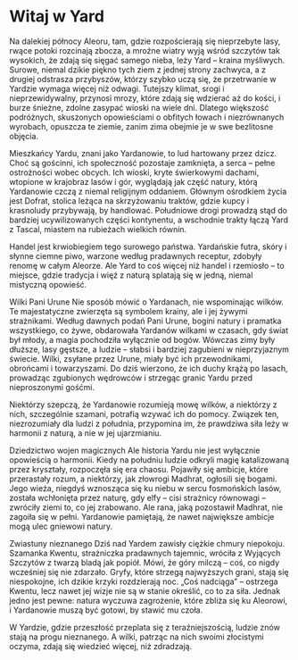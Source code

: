 # Witaj w Yard

Na dalekiej północy Aleoru, tam, gdzie rozpościerają się nieprzebyte lasy, rwące potoki rozcinają zbocza, a mroźne wiatry wyją wśród szczytów tak wysokich, że zdają się sięgać samego nieba, leży Yard – kraina myśliwych. Surowe, niemal dzikie piękno tych ziem z jednej strony zachwyca, a z drugiej odstrasza przybyszów, którzy szybko uczą się, że przetrwanie w Yardzie wymaga więcej niż odwagi. Tutejszy klimat, srogi i nieprzewidywalny, przynosi mrozy, które zdają się wdzierać aż do kości, i burze śnieżne, zdolne zasypać wioski na wiele dni. Dlatego większość podróżnych, skuszonych opowieściami o obfitych łowach i niezrównanych wyrobach, opuszcza te ziemie, zanim zima obejmie je w swe bezlitosne objęcia.

Mieszkańcy Yardu, znani jako Yardanowie, to lud hartowany przez dzicz. Choć są gościnni, ich społeczność pozostaje zamknięta, a serca – pełne ostrożności wobec obcych. Ich wioski, kryte świerkowymi dachami, wtopione w krajobraz lasów i gór, wyglądają jak część natury, którą Yardanowie czczą z niemal religijnym oddaniem. Głównym ośrodkiem życia jest Dofrat, stolica leżąca na skrzyżowaniu traktów, gdzie kupcy i krasnoludy przybywają, by handlować. Południowe drogi prowadzą stąd do bardziej ucywilizowanych części kontynentu, a wschodnie trakty łączą Yard z Tascal, miastem na rubieżach wielkich równin.

Handel jest krwiobiegiem tego surowego państwa. Yardańskie futra, skóry i słynne ciemne piwo, warzone według pradawnych receptur, zdobyły renomę w całym Aleorze. Ale Yard to coś więcej niż handel i rzemiosło – to miejsce, gdzie tradycja i więź z naturą splatają się w jedną, niemal mistyczną opowieść.

Wilki Pani Urune
Nie sposób mówić o Yardanach, nie wspominając wilków. Te majestatyczne zwierzęta są symbolem krainy, ale i jej żywymi strażnikami. Według dawnych podań Pani Urune, bogini natury i pramatka wszystkiego, co żywe, obdarowała Yardanów wilkami w czasach, gdy świat był młody, a magia pochodziła wyłącznie od bogów. Wówczas zimy były dłuższe, lasy gęstsze, a ludzie – słabsi i bardziej zagubieni w nieprzyjaznym świecie. Wilki, zsyłane przez Urune, miały być ich przewodnikami, obrońcami i towarzyszami. Do dziś wierzono, że ich duchy krążą po lasach, prowadząc zgubionych wędrowców i strzegąc granic Yardu przed nieproszonymi gośćmi.

Niektórzy szepczą, że Yardanowie rozumieją mowę wilków, a niektórzy z nich, szczególnie szamani, potrafią wzywać ich do pomocy. Związek ten, niezrozumiały dla ludzi z południa, przypomina im, że prawdziwa siła leży w harmonii z naturą, a nie w jej ujarzmianiu.

Dziedzictwo wojen magicznych
Ale historia Yardu nie jest wyłącznie opowieścią o harmonii. Kiedy na południu ludzie odkryli magię katalizowaną przez kryształy, rozpoczęła się era chaosu. Pojawiły się ambicje, które przerastały rozum, a niektórzy, jak złowrogi Madhrat, ogłosili się bogami. Jego wieża, niegdyś wznosząca się ku niebu w sercu fosmońskich lasów, została wchłonięta przez naturę, gdy elfy – cisi strażnicy równowagi – zwróciły ziemi to, co jej zrabowano. Ale rana, jaką pozostawił Madhrat, nie zagoiła się w pełni. Yardanowie pamiętają, że nawet największe ambicje mogą ulec gniewowi natury.

Zwiastuny nieznanego
Dziś nad Yardem zawisły ciężkie chmury niepokoju. Szamanka Kwentu, strażniczka pradawnych tajemnic, wróciła z Wyjących Szczytów z twarzą bladą jak popiół. Mówi, że góry milczą – coś, co nigdy wcześniej się nie zdarzało. Gryfy, które strzegą najwyższych grani, stają się niespokojne, ich dzikie krzyki rozdzierają noc. „Coś nadciąga” – ostrzega Kwentu, lecz nawet jej wizje nie są w stanie określić, co to za siła. Jednak jedno jest pewne: natura wyczuwa zagrożenie, które zbliża się ku Aleorowi, i Yardanowie muszą być gotowi, by stawić mu czoła.

W Yardzie, gdzie przeszłość przeplata się z teraźniejszością, ludzie znów stają na progu nieznanego. A wilki, patrząc na nich swoimi złocistymi oczyma, zdają się wiedzieć więcej, niż zdradzają.


